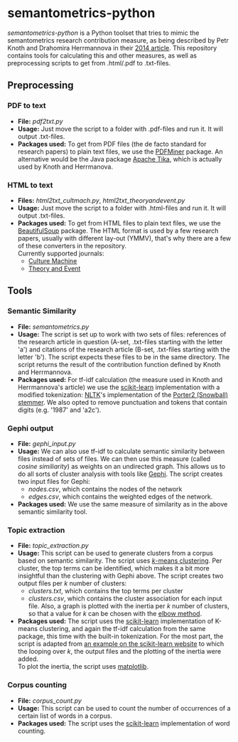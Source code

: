 # semantometrics-python

*semantometrics-python* is a Python toolset that tries to mimic the semantometrics research contribution measure, 
as being described by Petr Knoth and Drahomira Herrmannova in their 
[2014 article](http://www.dlib.org/dlib/november14/knoth/11knoth.html). 
This repository contains tools for calculating this and other measures, 
as well as preprocessing scripts to get from .html/.pdf to .txt-files.   

## Preprocessing 

### PDF to text

* **File:** 
*pdf2txt.py*
* **Usage:** 
Just move the script to a folder with .pdf-files and run it. It will output .txt-files.  
* **Packages used:** 
To get from PDF files (the de facto standard for research papers) to plain text files, 
we use the [PDFMiner](https://euske.github.io/pdfminer/) package. 
An alternative would be the Java package [Apache Tika](http://tika.apache.org), 
which is actually used by Knoth and Herrmanova.

### HTML to text

* **Files:** 
*html2txt_cultmach.py*, 
*html2txt_theoryandevent.py*
* **Usage:** 
Just move the script to a folder with .html-files and run it. It will output .txt-files. 
* **Packages used:** 
To get from HTML files to plain text files, we use the [BeautifulSoup](https://euske.github.io/pdfminer/) package.
The HTML format is used by a few research papers, usually with different lay-out (YMMV), 
that's why there are a few of these converters in the repository.   
Currently supported journals: 
    - [Culture Machine](http://www.culturemachine.net/)
    - [Theory and Event](http://muse.jhu.edu/journals/theory_and_event/)

## Tools

### Semantic Similarity

* **File:** 
*semantometrics.py*
* **Usage:** 
The script is set up to work with two sets of files: references of the research article in question 
(A-set, .txt-files starting with the letter 'a') and citations of the research article 
(B-set, .txt-files starting with the letter 'b'). The script expects these files to be in the same directory. 
The script returns the result of the contribution function defined by Knoth and Herrmannova.
* **Packages used:** 
For tf-idf calculation (the measure used in Knoth and Herrmannova's article) we use the 
[scikit-learn](http://scikit-learn.org/) implementation with a modified tokenization: 
[NLTK](http://www.nltk.org/)'s implementation of the [Porter2 (Snowball) stemmer](http://snowball.tartarus.org/). 
We also opted to remove punctuation and tokens that contain digits (e.g. '1987' and 'a2c').  

### Gephi output

* **File:** 
*gephi_input.py*
* **Usage:** 
We can also use tf-idf to calculate semantic similarity between files instead of sets of files. 
We can then use this measure (called *cosine similiarity*) as weights on an undirected graph. 
This allows us to do all sorts of cluster analysis with tools like [Gephi](http://gephi.github.io/). 
The script creates two input files for Gephi: 
    - *nodes.csv*, which contains the nodes of the network 
    - *edges.csv*, which contains the weighted edges of the network. 
* **Packages used:** 
We use the same measure of similarity as in the above semantic similarity tool. 

### Topic extraction 

* **File:** 
*topic_extraction.py*
* **Usage:** 
This script can be used to generate clusters from a corpus based on semantic similarity. 
The script uses [*k*-means clustering](http://en.wikipedia.org/wiki/K-means_clustering). 
Per cluster, the top terms can be identified, which makes it a bit more insightful than the clustering with Gephi above. 
The script creates two output files per *k* number of clusters: 
    - *clusters<k>.txt*, which contains the top terms per cluster
    - *clusters<k>.csv*, which contains the cluster association for each input file. 
Also, a graph is plotted with the inertia per *k* number of clusters, so that a value for *k* can be chosen
with the [elbow method](http://en.wikipedia.org/wiki/Determining_the_number_of_clusters_in_a_data_set#The_Elbow_Method).
* **Packages used:** 
The script uses the [scikit-learn](http://scikit-learn.org/) implementation of K-means clustering, 
and again the tf-idf calculation from the same package, this time with the built-in tokenization. 
For the most part, the script is adapted from 
[an example on the scikit-learn website](http://scikit-learn.org/stable/auto_examples/document_clustering.html) 
to which the looping over *k*, the output files and the plotting of the inertia were added.  
To plot the inertia, the script uses [matplotlib](http://matplotlib.org/). 

### Corpus counting

* **File:** 
*corpus_count.py*
* **Usage:** 
This script can be used to count the number of occurrences of a certain list of words in a corpus. 
* **Packages used:** 
The script uses the [scikit-learn](http://scikit-learn.org/) implementation of word counting. 
